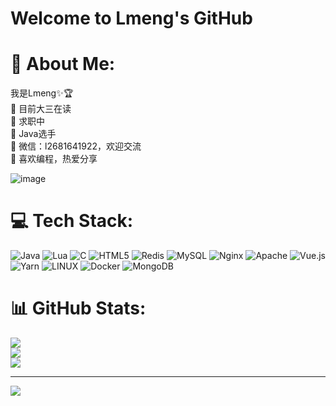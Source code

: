 # Welcome to Lmeng's GitHub

# 💫 About Me:
我是Lmeng✨🏆<br>🔭 目前大三在读<br>👯 求职中<br>🌱 Java选手<br>💬 微信：l2681641922，欢迎交流<br>💌 喜欢编程，热爱分享

![image](https://user-images.githubusercontent.com/84832795/212478754-bb2b6468-c2ef-486b-ae8b-a79a0faf715d.png)
<br/>

# 💻 Tech Stack:
![Java](https://img.shields.io/badge/java-%23ED8B00.svg?style=for-the-badge&logo=java&logoColor=white) ![Lua](https://img.shields.io/badge/lua-%232C2D72.svg?style=for-the-badge&logo=lua&logoColor=white) ![C](https://img.shields.io/badge/c-%2300599C.svg?style=for-the-badge&logo=c&logoColor=white) ![HTML5](https://img.shields.io/badge/html5-%23E34F26.svg?style=for-the-badge&logo=html5&logoColor=white) ![Redis](https://img.shields.io/badge/redis-%23DD0031.svg?style=for-the-badge&logo=redis&logoColor=white) ![MySQL](https://img.shields.io/badge/mysql-%2300f.svg?style=for-the-badge&logo=mysql&logoColor=white) ![Nginx](https://img.shields.io/badge/nginx-%23009639.svg?style=for-the-badge&logo=nginx&logoColor=white) ![Apache](https://img.shields.io/badge/apache-%23D42029.svg?style=for-the-badge&logo=apache&logoColor=white) ![Vue.js](https://img.shields.io/badge/vuejs-%2335495e.svg?style=for-the-badge&logo=vuedotjs&logoColor=%234FC08D) ![Yarn](https://img.shields.io/badge/yarn-%232C8EBB.svg?style=for-the-badge&logo=yarn&logoColor=white) ![LINUX](https://img.shields.io/badge/Linux-FCC624?style=for-the-badge&logo=linux&logoColor=black) ![Docker](https://img.shields.io/badge/docker-%230db7ed.svg?style=for-the-badge&logo=docker&logoColor=white) ![MongoDB](https://img.shields.io/badge/MongoDB-%234ea94b.svg?style=for-the-badge&logo=mongodb&logoColor=white)
# 📊 GitHub Stats:
![](https://github-readme-stats.vercel.app/api?username=lidengxm&theme=radical&hide_border=false&include_all_commits=false&count_private=false)<br/>
![](https://github-readme-streak-stats.herokuapp.com/?user=lidengxm&theme=radical&hide_border=false)<br/>
![](https://github-readme-stats.vercel.app/api/top-langs/?username=lidengxm&theme=radical&hide_border=false&include_all_commits=false&count_private=false&layout=compact)



---
[![](https://visitcount.itsvg.in/api?id=lidengxm&icon=0&color=0)](https://visitcount.itsvg.in)

<!-- Proudly created with GPRM ( https://gprm.itsvg.in ) -->

